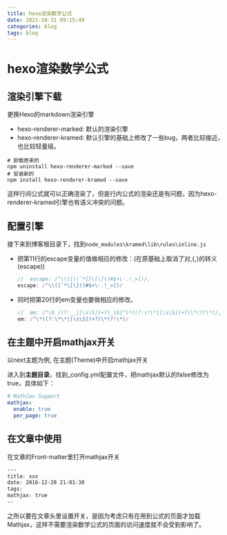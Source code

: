 ```yaml
---
title: hexo渲染数学公式
date: 2021-10-31 09:15:49
categories: blog
tags: blog
---
```


# hexo渲染数学公式

## 渲染引擎下载

更换Hexo的markdown渲染引擎

- hexo-renderer-marked: 默认的渲染引擎
- hexo-renderer-kramed: 默认引擎的基础上修改了一些bug，两者比较接近，也比较轻量级。

```undefined
# 卸载原来的
npm uninstall hexo-renderer-marked --save
# 安装新的
npm install hexo-renderer-kramed --save
```

这样行间公式就可以正确渲染了，但是行内公式的渲染还是有问题，因为hexo-renderer-kramed引擎也有语义冲突的问题。



## 配置引擎

接下来到博客根目录下，找到`node_modules\kramed\lib\rules\inline.js`

- 把第11行的escape变量的值做相应的修改：(在原基础上取消了对\,{,}的转义(escape))

  ```js
  //  escape: /^\\([\\`*{}\[\]()#$+\-.!_>])/,
  escape: /^\\([`*\[\]()#$+\-.!_>])/
  ```

- 同时把第20行的em变量也要做相应的修改。

  ```js
  //  em: /^\b_((?:__|[\s\S])+?)_\b|^\*((?:\*\*|[\s\S])+?)\*(?!\*)/,
  em: /^\*((?:\*\*|[\s\S])+?)\*(?!\*)/
  ```



## 在主题中开启mathjax开关

以next主题为例, 在主题(Theme)中开启mathjax开关

进入到**主题目录**，找到_config.yml配置文件，把mathjax默认的false修改为true，具体如下：

```yml
# MathJax Support
mathjax:
  enable: true
  per_page: true
```



## 在文章中使用

在文章的Front-matter里打开mathjax开关

```css
---
title: xxx
date: 2016-12-28 21:01:30
tags:
mathjax: true
--
```

之所以要在文章头里设置开关，是因为考虑只有在用到公式的页面才加载 Mathjax，这样不需要渲染数学公式的页面的访问速度就不会受到影响了。